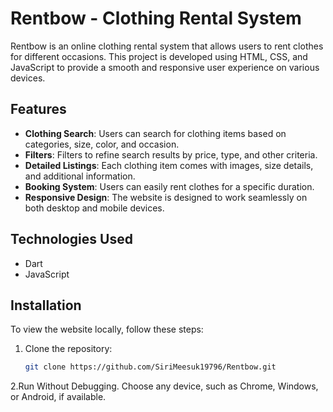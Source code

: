 # Rentbow - Clothing Rental System

Rentbow is an online clothing rental system that allows users to rent clothes for different occasions. This project is developed using HTML, CSS, and JavaScript to provide a smooth and responsive user experience on various devices.

## Features

- **Clothing Search**: Users can search for clothing items based on categories, size, color, and occasion.
- **Filters**: Filters to refine search results by price, type, and other criteria.
- **Detailed Listings**: Each clothing item comes with images, size details, and additional information.
- **Booking System**: Users can easily rent clothes for a specific duration.
- **Responsive Design**: The website is designed to work seamlessly on both desktop and mobile devices.

## Technologies Used

- Dart
- JavaScript 


## Installation

To view the website locally, follow these steps:

1. Clone the repository:
   ```bash
   git clone https://github.com/SiriMeesuk19796/Rentbow.git
2.Run Without Debugging.
  Choose any device, such as Chrome, Windows, or Android, if available.

